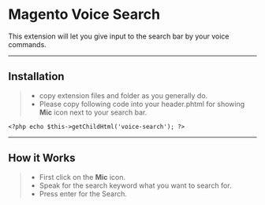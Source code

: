 Magento Voice Search
===================


This extension will let you give input to the search bar by your voice commands.

----------


Installation
-------------

> - copy extension files and folder as you generally do.
> - Please copy following code into your header.phtml for showing **Mic** icon next to your search bar.

`<?php echo $this->getChildHtml('voice-search'); ?>`

----------


How it Works
-------------------


> - First click on the **Mic** icon.
> - Speak for the search keyword what you want to search for.
> - Press enter for the Search.
